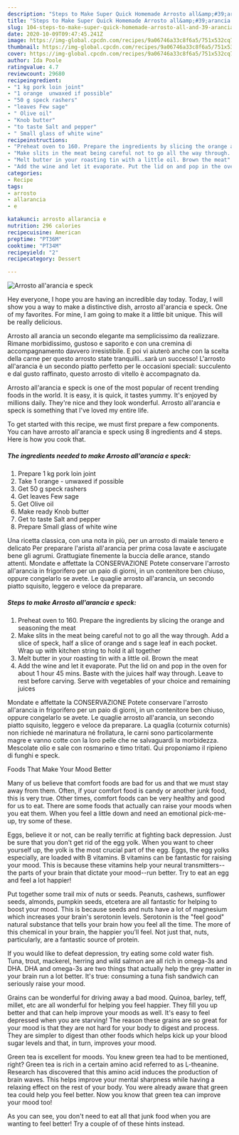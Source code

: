 ```yaml
---
description: "Steps to Make Super Quick Homemade Arrosto all&amp;#39;arancia e speck"
title: "Steps to Make Super Quick Homemade Arrosto all&amp;#39;arancia e speck"
slug: 104-steps-to-make-super-quick-homemade-arrosto-all-and-39-arancia-e-speck
date: 2020-10-09T09:47:45.241Z
image: https://img-global.cpcdn.com/recipes/9a06746a33c8f6a5/751x532cq70/arrosto-allarancia-e-speck-recipe-main-photo.jpg
thumbnail: https://img-global.cpcdn.com/recipes/9a06746a33c8f6a5/751x532cq70/arrosto-allarancia-e-speck-recipe-main-photo.jpg
cover: https://img-global.cpcdn.com/recipes/9a06746a33c8f6a5/751x532cq70/arrosto-allarancia-e-speck-recipe-main-photo.jpg
author: Ida Poole
ratingvalue: 4.7
reviewcount: 29680
recipeingredient:
- "1 kg pork loin joint"
- "1 orange  unwaxed if possible"
- "50 g speck rashers"
- "leaves Few sage"
- " Olive oil"
- "Knob butter"
- "to taste Salt and pepper"
- " Small glass of white wine"
recipeinstructions:
- "Preheat oven to 160. Prepare the ingredients by slicing the orange and seasoning the meat"
- "Make slits in the meat being careful not to go all the way through. Add a slice of speck, half a slice of orange and s sage leaf in each pocket. Wrap up with kitchen string to hold it all together"
- "Melt butter in your roasting tin with a little oil. Brown the meat"
- "Add the wine and let it evaporate. Put the lid on and pop in the oven for about 1 hour 45 mins. Baste with the juices half way through. Leave to rest before carving. Serve with vegetables of your choice and remaining juices"
categories:
- Recipe
tags:
- arrosto
- allarancia
- e

katakunci: arrosto allarancia e 
nutrition: 296 calories
recipecuisine: American
preptime: "PT36M"
cooktime: "PT34M"
recipeyield: "2"
recipecategory: Dessert

---
```



![Arrosto all&#39;arancia e speck](https://img-global.cpcdn.com/recipes/9a06746a33c8f6a5/751x532cq70/arrosto-allarancia-e-speck-recipe-main-photo.jpg)

Hey everyone, I hope you are having an incredible day today. Today, I will show you a way to make a distinctive dish, arrosto all&#39;arancia e speck. One of my favorites. For mine, I am going to make it a little bit unique. This will be really delicious.

Arrosto all arancia un secondo elegante ma semplicissimo da realizzare. Rimane morbidissimo, gustoso e saporito e con una cremina di accompagnamento davvero irresistibile. E poi vi aiuterò anche con la scelta della carne per questo arrosto state tranquilli…sarà un successo! L&#39;arrosto all&#39;arancia è un secondo piatto perfetto per le occasioni speciali: succulento e dal gusto raffinato, questo arrosto di vitello è accompagnato da.

Arrosto all&#39;arancia e speck is one of the most popular of recent trending foods in the world. It is easy, it is quick, it tastes yummy. It's enjoyed by millions daily. They're nice and they look wonderful. Arrosto all&#39;arancia e speck is something that I've loved my entire life.


To get started with this recipe, we must first prepare a few components. You can have arrosto all&#39;arancia e speck using 8 ingredients and 4 steps. Here is how you cook that.

<!--inarticleads1-->

##### The ingredients needed to make Arrosto all&#39;arancia e speck:

1. Prepare 1 kg pork loin joint
1. Take 1 orange - unwaxed if possible
1. Get 50 g speck rashers
1. Get leaves Few sage
1. Get  Olive oil
1. Make ready Knob butter
1. Get to taste Salt and pepper
1. Prepare  Small glass of white wine


Una ricetta classica, con una nota in più, per un arrosto di maiale tenero e delicato Per preparare l&#39;arista all&#39;arancia per prima cosa lavate e asciugate bene gli agrumi. Grattugiate finemente la buccia delle arance, stando attenti. Mondate e affettate la CONSERVAZIONE Potete conservare l&#39;arrosto all&#39;arancia in frigorifero per un paio di giorni, in un contenitore ben chiuso, oppure congelarlo se avete. Le quaglie arrosto all&#39;arancia, un secondo piatto squisito, leggero e veloce da preparare. 

<!--inarticleads2-->

##### Steps to make Arrosto all&#39;arancia e speck:

1. Preheat oven to 160. Prepare the ingredients by slicing the orange and seasoning the meat
1. Make slits in the meat being careful not to go all the way through. Add a slice of speck, half a slice of orange and s sage leaf in each pocket. Wrap up with kitchen string to hold it all together
1. Melt butter in your roasting tin with a little oil. Brown the meat
1. Add the wine and let it evaporate. Put the lid on and pop in the oven for about 1 hour 45 mins. Baste with the juices half way through. Leave to rest before carving. Serve with vegetables of your choice and remaining juices


Mondate e affettate la CONSERVAZIONE Potete conservare l&#39;arrosto all&#39;arancia in frigorifero per un paio di giorni, in un contenitore ben chiuso, oppure congelarlo se avete. Le quaglie arrosto all&#39;arancia, un secondo piatto squisito, leggero e veloce da preparare. La quaglia (coturnix coturnis) non richiede né marinatura né frollatura, le carni sono particolarmente magre е vanno cottе con la loro pelle che ne salvaguardi la morbidezza. Mescolate olio e sale con rosmarino e timo tritati. Qui proponiamo il ripieno di funghi e speck. 

Foods That Make Your Mood Better


Many of us believe that comfort foods are bad for us and that we must stay away from them. Often, if your comfort food is candy or another junk food, this is very true. Other times, comfort foods can be very healthy and good for us to eat. There are some foods that actually can raise your moods when you eat them. When you feel a little down and need an emotional pick-me-up, try some of these.

Eggs, believe it or not, can be really terrific at fighting back depression. Just be sure that you don't get rid of the egg yolk. When you want to cheer yourself up, the yolk is the most crucial part of the egg. Eggs, the egg yolks especially, are loaded with B vitamins. B vitamins can be fantastic for raising your mood. This is because these vitamins help your neural transmitters--the parts of your brain that dictate your mood--run better. Try to eat an egg and feel a lot happier!

Put together some trail mix of nuts or seeds. Peanuts, cashews, sunflower seeds, almonds, pumpkin seeds, etcetera are all fantastic for helping to boost your mood. This is because seeds and nuts have a lot of magnesium which increases your brain's serotonin levels. Serotonin is the "feel good" natural substance that tells your brain how you feel all the time. The more of this chemical in your brain, the happier you'll feel. Not just that, nuts, particularly, are a fantastic source of protein.

If you would like to defeat depression, try eating some cold water fish. Tuna, trout, mackerel, herring and wild salmon are all rich in omega-3s and DHA. DHA and omega-3s are two things that actually help the grey matter in your brain run a lot better. It's true: consuming a tuna fish sandwich can seriously raise your mood. 

Grains can be wonderful for driving away a bad mood. Quinoa, barley, teff, millet, etc are all wonderful for helping you feel happier. They fill you up better and that can help improve your moods as well. It's easy to feel depressed when you are starving! The reason these grains are so great for your mood is that they are not hard for your body to digest and process. They are simpler to digest than other foods which helps kick up your blood sugar levels and that, in turn, improves your mood.

Green tea is excellent for moods. You knew green tea had to be mentioned, right? Green tea is rich in a certain amino acid referred to as L-theanine. Research has discovered that this amino acid induces the production of brain waves. This helps improve your mental sharpness while having a relaxing effect on the rest of your body. You were already aware that green tea could help you feel better. Now you know that green tea can improve your mood too!

As you can see, you don't need to eat all that junk food when you are wanting to feel better! Try  a  couple of  of  these  hints  instead.


